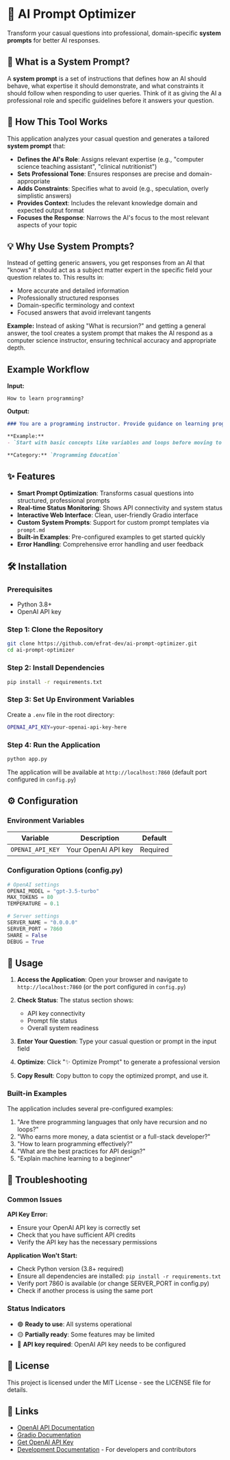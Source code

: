 # 🚀 AI Prompt Optimizer

Transform your casual questions into professional, domain-specific **system prompts** for better AI responses.

## 🎯 What is a System Prompt?

A **system prompt** is a set of instructions that defines how an AI should behave, what expertise it should demonstrate, and what constraints it should follow when responding to user queries. Think of it as giving the AI a professional role and specific guidelines before it answers your question.

## 🔬 How This Tool Works

This application analyzes your casual question and generates a tailored **system prompt** that:

- **Defines the AI's Role**: Assigns relevant expertise (e.g., "computer science teaching assistant", "clinical nutritionist")
- **Sets Professional Tone**: Ensures responses are precise and domain-appropriate  
- **Adds Constraints**: Specifies what to avoid (e.g., speculation, overly simplistic answers)
- **Provides Context**: Includes the relevant knowledge domain and expected output format
- **Focuses the Response**: Narrows the AI's focus to the most relevant aspects of your topic

## 💡 Why Use System Prompts?

Instead of getting generic answers, you get responses from an AI that "knows" it should act as a subject matter expert in the specific field your question relates to. This results in:

- More accurate and detailed information
- Professionally structured responses
- Domain-specific terminology and context
- Focused answers that avoid irrelevant tangents

**Example:** Instead of asking "What is recursion?" and getting a general answer, the tool creates a system prompt that makes the AI respond as a computer science instructor, ensuring technical accuracy and appropriate depth.

## Example Workflow

**Input:**
```
How to learn programming?
```

**Output:**
```markdown
### You are a programming instructor. Provide guidance on learning programming effectively, emphasizing key strategies and resources. Avoid vague or overly simplistic advice.

**Example:**  
- `Start with basic concepts like variables and loops before moving to more complex topics.`

**Category:** `Programming Education`
```

## ✨ Features

- **Smart Prompt Optimization**: Transforms casual questions into structured, professional prompts
- **Real-time Status Monitoring**: Shows API connectivity and system status
- **Interactive Web Interface**: Clean, user-friendly Gradio interface
- **Custom System Prompts**: Support for custom prompt templates via `prompt.md`
- **Built-in Examples**: Pre-configured examples to get started quickly
- **Error Handling**: Comprehensive error handling and user feedback

## 🛠️ Installation

### Prerequisites

- Python 3.8+
- OpenAI API key

### Step 1: Clone the Repository

```bash
git clone https://github.com/efrat-dev/ai-prompt-optimizer.git
cd ai-prompt-optimizer
```

### Step 2: Install Dependencies

```bash
pip install -r requirements.txt
```

### Step 3: Set Up Environment Variables

Create a `.env` file in the root directory:

```bash
OPENAI_API_KEY=your-openai-api-key-here
```

### Step 4: Run the Application

```bash
python app.py
```

The application will be available at `http://localhost:7860` (default port configured in `config.py`)

## ⚙️ Configuration

### Environment Variables

| Variable | Description | Default |
|----------|-------------|---------|
| `OPENAI_API_KEY` | Your OpenAI API key | Required |

### Configuration Options (config.py)

```python
# OpenAI settings
OPENAI_MODEL = "gpt-3.5-turbo"
MAX_TOKENS = 80
TEMPERATURE = 0.1

# Server settings
SERVER_NAME = "0.0.0.0"
SERVER_PORT = 7860
SHARE = False
DEBUG = True
```

## 🚀 Usage

1. **Access the Application**: Open your browser and navigate to `http://localhost:7860` (or the port configured in `config.py`)

2. **Check Status**: The status section shows:
   - API key connectivity
   - Prompt file status
   - Overall system readiness

3. **Enter Your Question**: Type your casual question or prompt in the input field

4. **Optimize**: Click "✨ Optimize Prompt" to generate a professional version

5. **Copy Result**: Copy button to copy the optimized prompt, and use it.

### Built-in Examples

The application includes several pre-configured examples:

1. "Are there programming languages that only have recursion and no loops?"
2. "Who earns more money, a data scientist or a full-stack developer?"
3. "How to learn programming effectively?"
4. "What are the best practices for API design?"
5. "Explain machine learning to a beginner"

## 🐛 Troubleshooting

### Common Issues

**API Key Error:**
- Ensure your OpenAI API key is correctly set
- Check that you have sufficient API credits
- Verify the API key has the necessary permissions

**Application Won't Start:**
- Check Python version (3.8+ required)
- Ensure all dependencies are installed: `pip install -r requirements.txt`
- Verify port 7860 is available (or change SERVER_PORT in config.py)
- Check if another process is using the same port

### Status Indicators

- 🟢 **Ready to use**: All systems operational
- 🟡 **Partially ready**: Some features may be limited
- 🔴 **API key required**: OpenAI API key needs to be configured

## 📄 License

This project is licensed under the MIT License - see the LICENSE file for details.

## 🔗 Links

- [OpenAI API Documentation](https://platform.openai.com/docs)
- [Gradio Documentation](https://gradio.app/docs)
- [Get OpenAI API Key](https://platform.openai.com/api-keys)
- [Development Documentation](DEVELOPMENT.md) - For developers and contributors
